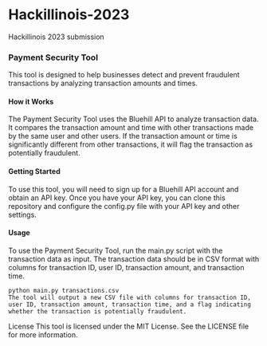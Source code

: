 # Hackillinois-2023
Hackillinois 2023 submission

### Payment Security Tool
This tool is designed to help businesses detect and prevent fraudulent transactions by analyzing transaction amounts and times.

#### How it Works
The Payment Security Tool uses the Bluehill API to analyze transaction data. It compares the transaction amount and time with other transactions made by the same user and other users. If the transaction amount or time is significantly different from other transactions, it will flag the transaction as potentially fraudulent.

#### Getting Started
To use this tool, you will need to sign up for a Bluehill API account and obtain an API key. Once you have your API key, you can clone this repository and configure the config.py file with your API key and other settings.

#### Usage
To use the Payment Security Tool, run the main.py script with the transaction data as input. The transaction data should be in CSV format with columns for transaction ID, user ID, transaction amount, and transaction time.

```
python main.py transactions.csv
The tool will output a new CSV file with columns for transaction ID, user ID, transaction amount, transaction time, and a flag indicating whether the transaction is potentially fraudulent.
```
License
This tool is licensed under the MIT License. See the LICENSE file for more information.
